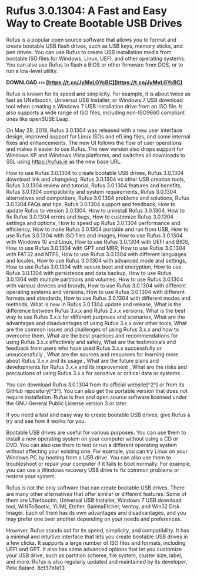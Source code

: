 # Rufus 3.0.1304: A Fast and Easy Way to Create Bootable USB Drives
 
Rufus is a popular open source software that allows you to format and create bootable USB flash drives, such as USB keys, memory sticks, and pen drives. You can use Rufus to create USB installation media from bootable ISO files for Windows, Linux, UEFI, and other operating systems. You can also use Rufus to flash a BIOS or other firmware from DOS, or to run a low-level utility.
 
**DOWNLOAD ››› [https://t.co/JyMvLGYcBC](https://t.co/JyMvLGYcBC)**


 
Rufus is known for its speed and simplicity. For example, it is about twice as fast as UNetbootin, Universal USB Installer, or Windows 7 USB download tool when creating a Windows 7 USB installation drive from an ISO file. It also supports a wide range of ISO files, including non-ISO9660 compliant ones like openSUSE Leap.
 
On May 29, 2018, Rufus 3.0.1304 was released with a new user interface design, improved support for Linux ISOs and efi.img files, and some internal fixes and enhancements. The new UI follows the flow of user operations and makes it easier to use Rufus. The new version also drops support for Windows XP and Windows Vista platforms, and switches all downloads to SSL using https://rufus.ie as the new base URL.
 
How to use Rufus 3.0.1304 to create bootable USB drives,  Rufus 3.0.1304 download link and changelog,  Rufus 3.0.1304 vs other USB creation tools,  Rufus 3.0.1304 review and tutorial,  Rufus 3.0.1304 features and benefits,  Rufus 3.0.1304 compatibility and system requirements,  Rufus 3.0.1304 alternatives and competitors,  Rufus 3.0.1304 problems and solutions,  Rufus 3.0.1304 FAQs and tips,  Rufus 3.0.1304 support and feedback,  How to update Rufus to version 3.0.1304,  How to uninstall Rufus 3.0.1304,  How to fix Rufus 3.0.1304 errors and bugs,  How to customize Rufus 3.0.1304 settings and options,  How to speed up Rufus 3.0.1304 performance and efficiency,  How to make Rufus 3.0.1304 portable and run from USB,  How to use Rufus 3.0.1304 with ISO files and images,  How to use Rufus 3.0.1304 with Windows 10 and Linux,  How to use Rufus 3.0.1304 with UEFI and BIOS,  How to use Rufus 3.0.1304 with GPT and MBR,  How to use Rufus 3.0.1304 with FAT32 and NTFS,  How to use Rufus 3.0.1304 with different languages and locales,  How to use Rufus 3.0.1304 with advanced mode and settings,  How to use Rufus 3.0.1304 with secure boot and encryption,  How to use Rufus 3.0.1304 with persistence and data backup,  How to use Rufus 3.0.1304 with multiple partitions and volumes,  How to use Rufus 3.0.1304 with various devices and brands,  How to use Rufus 3.0.1304 with different operating systems and versions,  How to use Rufus 3.0.1304 with different formats and standards,  How to use Rufus 3.0.1304 with different modes and methods,  What is new in Rufus 3.0.1304 update and release,  What is the difference between Rufus 3.x.x and Rufus 2.x.x versions,  What is the best way to use Rufus 3.x.x for different purposes and scenarios,  What are the advantages and disadvantages of using Rufus 3.x.x over other tools,  What are the common issues and challenges of using Rufus 3.x.x and how to overcome them,  What are the best practices and recommendations for using Rufus 3.x.x effectively and safely,  What are the testimonials and feedback from users who have used Rufus 3.x.x successfully or unsuccessfully ,  What are the sources and resources for learning more about Rufus 3.x.x and its usage ,  What are the future plans and developments for Rufus 3.x.x and its improvement ,  What are the risks and precautions of using Rufus 3.x.x for sensitive or critical data or systems
 
You can download Rufus 3.0.1304 from its official website[^2^] or from its GitHub repository[^3^]. You can also get the portable version that does not require installation. Rufus is free and open source software licensed under the GNU General Public License version 3 or later.
 
If you need a fast and easy way to create bootable USB drives, give Rufus a try and see how it works for you.
  
Bootable USB drives are useful for various purposes. You can use them to install a new operating system on your computer without using a CD or DVD. You can also use them to test or run a different operating system without affecting your existing one. For example, you can try Linux on your Windows PC by booting from a USB drive. You can also use them to troubleshoot or repair your computer if it fails to boot normally. For example, you can use a Windows recovery USB drive to fix common problems or restore your system.
 
Rufus is not the only software that can create bootable USB drives. There are many other alternatives that offer similar or different features. Some of them are UNetbootin, Universal USB Installer, Windows 7 USB download tool, WiNToBootic, YUMI, Etcher, BalenaEtcher, Ventoy, and Win32 Disk Imager. Each of them has its own advantages and disadvantages, and you may prefer one over another depending on your needs and preferences.
 
However, Rufus stands out for its speed, simplicity, and compatibility. It has a minimal and intuitive interface that lets you create bootable USB drives in a few clicks. It supports a large number of ISO files and formats, including UEFI and GPT. It also has some advanced options that let you customize your USB drive, such as partition scheme, file system, cluster size, label, and more. Rufus is also regularly updated and maintained by its developer, Pete Batard.
 8cf37b1e13
 
